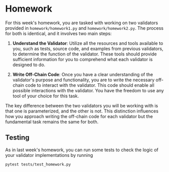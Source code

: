 # Homework

For this week's homework, you are tasked with working on two validators provided in `homework/homework1.py` and `homework/homework2.py`. The process for both is identical, and it involves two main steps:

1. **Understand the Validator**: Utilize all the resources and tools available to you, such as tests, source code, and examples from previous validators, to determine the function of the validator. These tools should provide sufficient information for you to comprehend what each validator is designed to do.

2. **Write Off-Chain Code**: Once you have a clear understanding of the validator's purpose and functionality, you are to write the necessary off-chain code to interact with the validator. This code should enable all possible interactions with the validator. You have the freedom to use any tool of your choice for this task.

The key difference between the two validators you will be working with is that one is parameterized, and the other is not. This distinction influences how you approach writing the off-chain code for each validator but the fundamental task remains the same for both.

## Testing

As in last week's homework, you can run some tests to check the logic of your validator implementations by running
```bash
pytest tests/test_homework.py
```